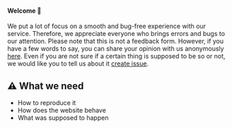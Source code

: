 #### Welcome 👋

We put a lot of focus on a smooth and bug-free experience with our service. Therefore, we appreciate everyone who brings errors and bugs to our attention.
Please note that this is not a feedback form. However, if you have a few words to say, you can share your opinion with us anonymously [here](https://forms.gle/CuCYGob58aa8tQaM8).
Even if you are not sure if a certain thing is supposed to be so or not, we would like you to tell us about it [create issue](https://github.com/dbleu/issues/issues/new).

## ⚠️ What we need
- How to reproduce it
- How does the website behave
- What was supposed to happen
